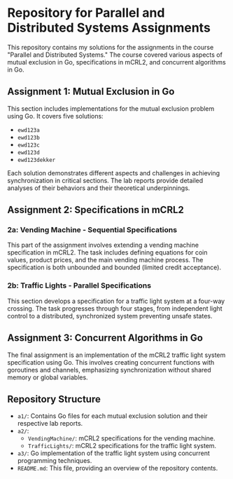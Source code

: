 # Repository for Parallel and Distributed Systems Assignments

This repository contains my solutions for the assignments in the course "Parallel and Distributed Systems." The course covered various aspects of mutual exclusion in Go, specifications in mCRL2, and concurrent algorithms in Go.

## Assignment 1: Mutual Exclusion in Go

This section includes implementations for the mutual exclusion problem using Go. It covers five solutions:
- `ewd123a`
- `ewd123b`
- `ewd123c`
- `ewd123d`
- `ewd123dekker`

Each solution demonstrates different aspects and challenges in achieving synchronization in critical sections. The lab reports provide detailed analyses of their behaviors and their theoretical underpinnings.

## Assignment 2: Specifications in mCRL2

### 2a: Vending Machine - Sequential Specifications

This part of the assignment involves extending a vending machine specification in mCRL2. The task includes defining equations for coin values, product prices, and the main vending machine process. The specification is both unbounded and bounded (limited credit acceptance).

### 2b: Traffic Lights - Parallel Specifications

This section develops a specification for a traffic light system at a four-way crossing. The task progresses through four stages, from independent light control to a distributed, synchronized system preventing unsafe states.

## Assignment 3: Concurrent Algorithms in Go

The final assignment is an implementation of the mCRL2 traffic light system specification using Go. This involves creating concurrent functions with goroutines and channels, emphasizing synchronization without shared memory or global variables.

## Repository Structure

- `a1/`: Contains Go files for each mutual exclusion solution and their respective lab reports.
- `a2/`:
  - `VendingMachine/`: mCRL2 specifications for the vending machine.
  - `TrafficLights/`: mCRL2 specifications for the traffic light system.
- `a3/`: Go implementation of the traffic light system using concurrent programming techniques.
- `README.md`: This file, providing an overview of the repository contents.
